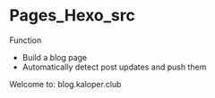 # Pages_Hexo_src

Function
- Build a blog page
- Automatically detect post updates and push them

Welcome to: blog.kaloper.club